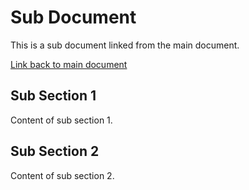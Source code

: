 # Sub Document

This is a sub document linked from the main document.

[Link back to main document](main.md)

## Sub Section 1

Content of sub section 1.

## Sub Section 2

Content of sub section 2.
